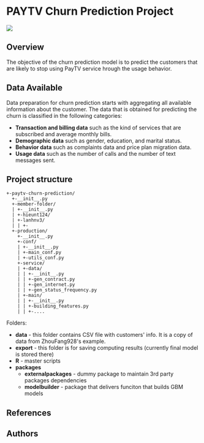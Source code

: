 # PAYTV Churn Prediction Project  
<a href="https://github.com/shd101wyy/markdown-preview-enhanced/releases"><img src="https://img.shields.io/github/tag/shd101wyy/markdown-preview-enhanced.svg"></a>

## Overview
The objective of the churn prediction model is to predict the customers that are likely to stop using PayTV service hrough the usage behavior.

## Data Available
Data preparation for churn prediction starts with aggregating all available information about the customer. 
The data that is obtained for predicting the churn is classified in the following categories:

* **Transaction and billing data** such as the kind of services that are subscribed and average monthly bills.
* **Demographic data** such as gender, education, and marital status.
* **Behavior data** such as complaints data and price plan migration data.
* **Usage data** such as the number of calls and the number of text messages sent.
 
 
## Project structure
```
+-paytv-churn-prediction/
  +-__init__.py
  +-member-folder/
  | +-__init__.py
  | +-hieunt124/
  | +-lanhnv3/
  | | +-
  +-production/
    +-__init__.py
    +-conf/
    | +-__init__.py
    | +-main_conf.py
    | +-utils_conf.py
    +-service/
    | +-data/
    | | +-__init__.py
    | | +-gen_contract.py
    | | +-gen_internet.py
    | | +-gen_status_frequency.py
    | +-main/
    | | +-__init__.py
    | | +-building_features.py
    | | +-....

```


Folders:

* **data** - this folder contains CSV file with customers' info. It is a copy of data from ZhouFang928's example.
* **export** - this folder is for saving computing results (currently final model is stored there)
* **R** - master scripts
* **packages**
    * **externalpackages** - dummy package to maintain 3rd party packages dependencies 
    * **modelbuilder** - package that delivers funciton that builds GBM models 



## References

## Authors
